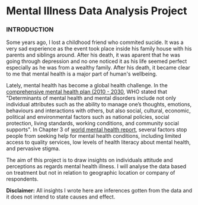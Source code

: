 # Mental Illness Data Analysis Project

### INTRODUCTION

Some years ago, I lost a childhood friend who commited sucide. It was a very sad experience as the event took place inside his family house with his parents and siblings around. After his death, it was aparent that he was going through depression and no one noticed it as his life seemed perfect especially as he was from a wealthy family. After his death, it became clear to me that mental health is a major part of human's wellbeing. 

Lately, mental health has become a global health challenge. In the [comprehensive mental health plan (2010 - 2030](https://www.who.int/publications/i/item/9789240031029), WHO stated that "Determinants of mental health and mental disorders include not only individual attributes such as the ability to manage one’s thoughts, emotions, behaviours and interactions with others, but also social, cultural, economic, political and environmental factors such as national policies, social protection, living standards, working conditions, and community social supports". In Chapter 3 of [world mental health report](https://www.who.int/teams/mental-health-and-substance-use/world-mental-health-report), several factors stop people from seeking help for mental health conditions, including limited access to quality services, low levels of health literacy about mental health, and pervasive stigma. 

The aim of this project is to draw insights on individuals attitude and perceptions as regards mental health illness. I will analyse the data based on treatment but not in relation to geographic location or company of respondents.

**Disclaimer:** All insights I wrote here are inferences gotten from the data and it does not intend to state causes and effect.



